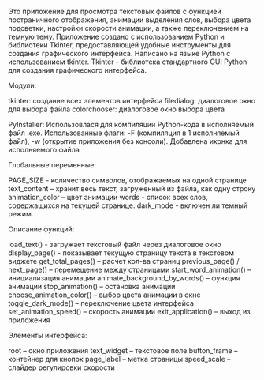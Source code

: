 Это приложение для просмотра текстовых файлов с функцией постраничного отображения,
анимации выделения слов, выбора цвета подсветки, настройки скорости анимации,
а также переключением на темную тему. Приложение создано с использованием Python и 
библиотеки Tkinter, предоставляющей удобные инструменты для создания графического интерфейса.
Написано на языке Python с использованием tkinter.
Tkinter - библиотека стандартного GUI Python для создания графического интерфейса.

Модули:

tkinter: создание всех элементов интерфейса
filedialog: диалоговое окно для выбора файла
colorchooser: диалоговое окно выбора цвета

PyInstaller: Использовлася для компиляции Python-кода в исполняемый файл .exe. 
Использованные флаги: -F (компиляция в 1 исполняемый файл), -w (открытие приложения без консоли).
Добавлена иконка для исполняемого файла

Глобальные переменные:

PAGE_SIZE - количество символов, отображаемых на одной странице
text_content – хранит весь текст, загруженный из файла, как одну строку
animation_color – цвет анимации
words - список всех слов, содержащихся на текущей странице.
dark_mode - включен ли темный режим.

Описание функций:

load_text() - загружает текстовый файл через диалоговое окно
display_page() - показывает текущую страницу текста в текстовом виджете
get_total_pages() – расчет кол-ва страниц
previous_page() / next_page() – перемещение между страницами
start_word_animation() – инициализация анимации
animate_background_by_words() – функция анимации
stop_animation() – остановка анимации
choose_animation_color() – выбор цвета анимации в окне
toggle_dark_mode() – переключение цвета интерфейса
set_animation_speed() – скорость анимации
exit_application() – выход из приложения

Элементы интерфейса:

root – окно приложения
text_widget – текстовое поле
button_frame – контейнер для кнопок
page_label – метка страницы
speed_scale – слайдер регулировки скорости
